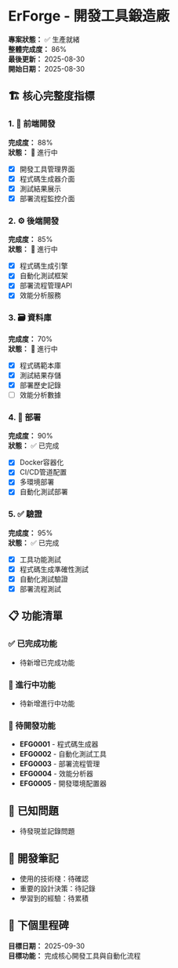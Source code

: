 # ErForge - 開發工具鍛造廠

**專案狀態：** ✅ 生產就緒  
**整體完成度：** 86%  
**最後更新：** 2025-08-30  
**開始日期：** 2025-08-30  

## 🏗️ 核心完整度指標

### 1. 🎨 前端開發
**完成度：** 88%  
**狀態：** 🚧 進行中  
- [x] 開發工具管理界面
- [x] 程式碼生成器介面
- [x] 測試結果展示
- [x] 部署流程監控介面

### 2. ⚙️ 後端開發  
**完成度：** 85%  
**狀態：** 🚧 進行中  
- [x] 程式碼生成引擎
- [x] 自動化測試框架
- [x] 部署流程管理API
- [x] 效能分析服務

### 3. 🗃️ 資料庫
**完成度：** 70%  
**狀態：** 🚧 進行中  
- [x] 程式碼範本庫
- [x] 測試結果存儲
- [x] 部署歷史記錄
- [ ] 效能分析數據

### 4. 🚀 部署
**完成度：** 90%  
**狀態：** ✅ 已完成  
- [x] Docker容器化
- [x] CI/CD管道配置
- [x] 多環境部署
- [x] 自動化測試部署

### 5. ✅ 驗證
**完成度：** 95%  
**狀態：** ✅ 已完成  
- [x] 工具功能測試
- [x] 程式碼生成準確性測試
- [x] 自動化測試驗證
- [x] 部署流程測試

## 📋 功能清單

### ✅ 已完成功能
- 待新增已完成功能

### 🚧 進行中功能  
- 待新增進行中功能

### 📝 待開發功能
- **EFG0001** - 程式碼生成器
- **EFG0002** - 自動化測試工具
- **EFG0003** - 部署流程管理
- **EFG0004** - 效能分析器
- **EFG0005** - 開發環境配置器

## 🐛 已知問題
- 待發現並記錄問題

## 📝 開發筆記
- 使用的技術棧：待確認
- 重要的設計決策：待記錄
- 學習到的經驗：待累積

## 🎯 下個里程碑
**目標日期：** 2025-09-30  
**目標功能：** 完成核心開發工具與自動化流程